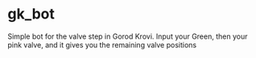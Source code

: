 # gk_bot

Simple bot for the valve step in Gorod Krovi. Input your Green, then your pink valve, and it gives you the remaining valve positions
